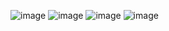 ![image](https://github.com/xingU1114171033/thuongox/assets/167152870/addee72e-dc2b-4986-87e8-322e55c7f516)
![image](https://github.com/xingU1114171033/thuongox/assets/167152870/4fc3e8b5-fa8e-4953-8a44-f9ea977ef7d5)
![image](https://github.com/xingU1114171033/thuongox/assets/167152870/ef9d69e6-8105-49a0-a2e2-0a697ff22a8b)
![image](https://github.com/xingU1114171033/thuongox/assets/167152870/6a215539-8c57-4670-8cfc-4f27602448c3)
